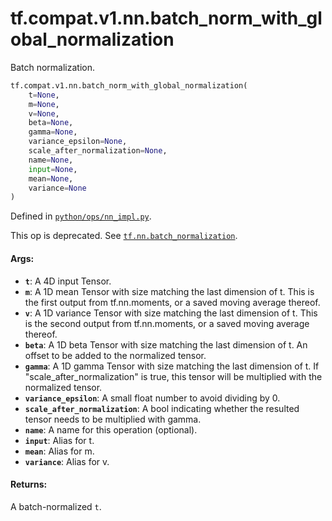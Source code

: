 <div itemscope itemtype="http://developers.google.com/ReferenceObject">
<meta itemprop="name" content="tf.compat.v1.nn.batch_norm_with_global_normalization" />
<meta itemprop="path" content="Stable" />
</div>

# tf.compat.v1.nn.batch_norm_with_global_normalization

Batch normalization.

``` python
tf.compat.v1.nn.batch_norm_with_global_normalization(
    t=None,
    m=None,
    v=None,
    beta=None,
    gamma=None,
    variance_epsilon=None,
    scale_after_normalization=None,
    name=None,
    input=None,
    mean=None,
    variance=None
)
```



Defined in [`python/ops/nn_impl.py`](/code/stable/tensorflow/python/ops/nn_impl.py).

<!-- Placeholder for "Used in" -->

This op is deprecated. See <a href="../../../../tf/nn/batch_normalization.md"><code>tf.nn.batch_normalization</code></a>.

#### Args:


* <b>`t`</b>: A 4D input Tensor.
* <b>`m`</b>: A 1D mean Tensor with size matching the last dimension of t.
  This is the first output from tf.nn.moments,
  or a saved moving average thereof.
* <b>`v`</b>: A 1D variance Tensor with size matching the last dimension of t.
  This is the second output from tf.nn.moments,
  or a saved moving average thereof.
* <b>`beta`</b>: A 1D beta Tensor with size matching the last dimension of t.
  An offset to be added to the normalized tensor.
* <b>`gamma`</b>: A 1D gamma Tensor with size matching the last dimension of t.
  If "scale_after_normalization" is true, this tensor will be multiplied
  with the normalized tensor.
* <b>`variance_epsilon`</b>: A small float number to avoid dividing by 0.
* <b>`scale_after_normalization`</b>: A bool indicating whether the resulted tensor
  needs to be multiplied with gamma.
* <b>`name`</b>: A name for this operation (optional).
* <b>`input`</b>: Alias for t.
* <b>`mean`</b>: Alias for m.
* <b>`variance`</b>: Alias for v.


#### Returns:

A batch-normalized `t`.
